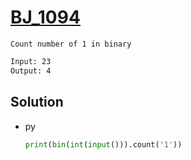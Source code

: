 # [BJ_1094](https://acmicpc.net/problem/1094)

```en
Count number of 1 in binary
```

```txt
Input: 23
Output: 4
```

## Solution

* py

  ```py
  print(bin(int(input())).count('1'))
  ```
